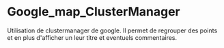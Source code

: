# Google_map_ClusterManager
Utilisation de clustermanager de google. Il permet de regrouper des points et en plus d'afficher un leur titre et eventuels commentaires.
